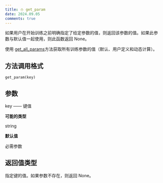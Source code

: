 ```yaml
---
title: ⛄ get_param
date: 2024.09.05
comments: true
---
```


如果用户在开始训练之前明确指定了给定参数的值，则返回该参数的值。如果此参数与默认值一起使用，则此函数返回 None。

使用 [get_all_params](https://catboost.ai/en/docs/concepts/python-reference_catboost_get_all_params)方法获取所有训练参数的值（默认、用户定义和动态计算）。

## 方法调用格式

```
get_param(key)
```

## 参数

key —— 键值

**可能的类型**

string

**默认值**

必需参数

## 返回值类型

指定键的值。如果参数不存在，则返回 None。